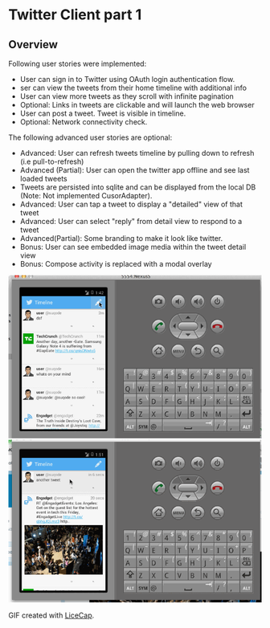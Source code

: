 
# Twitter Client part 1

## Overview

Following user stories were implemented:
 * User can sign in to Twitter using OAuth login authentication flow.
 * ser can view the tweets from their home timeline with additional info
 * User can view more tweets as they scroll with infinite pagination
 * Optional: Links in tweets are clickable and will launch the web browser 
 * User can post a tweet. Tweet is visible in timeline.
 * Optional: Network connectivity check.

The following advanced user stories are optional:

 * Advanced: User can refresh tweets timeline by pulling down to refresh (i.e pull-to-refresh)
 * Advanced (Partial): User can open the twitter app offline and see last loaded tweets
 * Tweets are persisted into sqlite and can be displayed from the local DB (Note: Not implemented CusorAdapter).
 * Advanced: User can tap a tweet to display a "detailed" view of that tweet
 * Advanced: User can select "reply" from detail view to respond to a tweet
 * Advanced(Partial): Some branding to make it look like twitter.
 * Bonus: User can see embedded image media within the tweet detail view
 * Bonus: Compose activity is replaced with a modal overlay


![Video Walkthrough](story.gif)
![Video Walkthrough](story2.gif)

GIF created with [LiceCap](http://www.cockos.com/licecap/).
